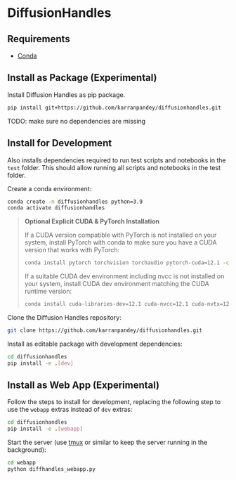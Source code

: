 # DiffusionHandles

## Requirements

- [Conda](https://docs.conda.io/en/latest/miniconda.html)

## Install as Package (Experimental)

Install Diffusion Handles as pip package.

```bash
pip install git+https://github.com/karranpandey/diffusionhandles.git
```
TODO: make sure no dependencies are missing

## Install for Development

Also installs dependencies required to run test scripts and notebooks in the `test` folder. This should allow running all scripts and notebooks in the test folder.

Create a conda environment:
```bash
conda create -n diffusionhandles python=3.9
conda activate diffusionhandles
```

> **Optional Explicit CUDA & PyTorch Installation**
>
> If a CUDA version compatible with PyTorch is not installed on your system, install PyTorch with conda to make sure you have a CUDA version that works with PyTorch:
> ```bash
> conda install pytorch torchvision torchaudio pytorch-cuda=12.1 -c pytorch -c nvidia
> ```
>
> If a suitable CUDA dev environment including nvcc is not installed on your system, install CUDA dev environment matching the CUDA runtime version:
> ```bash
> conda install cuda-libraries-dev=12.1 cuda-nvcc=12.1 cuda-nvtx=12.1 cuda-cupti=12.1 -c nvidia
> ```

Clone the Diffusion Handles repository:
```bash
git clone https://github.com/karranpandey/diffusionhandles.git
```

Install as editable package with development dependencies:
```bash
cd diffusionhandles
pip install -e .[dev]
```

## Install as Web App (Experimental)

Follow the steps to install for development, replacing the following step to use the `webapp` extras instead of `dev` extras:
```bash
cd diffusionhandles
pip install -e .[webapp]
```

Start the server (use [tmux](https://github.com/tmux/tmux/wiki) or similar to keep the server running in the background):
```bash
cd webapp
python diffhandles_webapp.py
```

